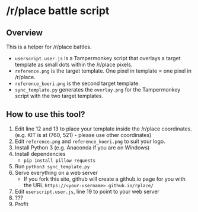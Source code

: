 # /r/place battle script

## Overview

This is a helper for /r/place battles.

- `userscript.user.js` is a Tampermonkey script that overlays a target template as small dots within the /r/place pixels.
- `reference.png` is the target template. One pixel in template = one pixel in /r/place.
- `reference_koeri.png` is the second target template.
- `sync_template.py` generates the `overlay.png` for the Tampermonkey script with the two target templates.

## How to use this tool?
1. Edit line 12 and 13 to place your template inside the /r/place coordinates. (e.g. KIT is at (760, 521) - please use other coordinates)
2. Edit `reference.png` and `reference_koeri.png` to suit your logo.
3. Install Python 3 (e.g. Anaconda if you are on Windows)
4. Install dependencies
    - `pip install pillow requests`
5. Run `python3 sync_template.py`
6. Serve everything on a web server
    - If you fork this site, github will create a github.io page for you with the URL `https://<your-username>.github.io/rplace/`
8. Edit `userscript.user.js`, line 19 to point to your web server
9. ???
10. Profit
